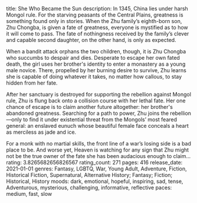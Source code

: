 title: She Who Became the Sun
description: In 1345, China lies under harsh Mongol rule. For the starving peasants of the Central Plains, greatness is something found only in stories. When the Zhu family’s eighth-born son, Zhu Chongba, is given a fate of greatness, everyone is mystified as to how it will come to pass. The fate of nothingness received by the family’s clever and capable second daughter, on the other hand, is only as expected.

When a bandit attack orphans the two children, though, it is Zhu Chongba who succumbs to despair and dies. Desperate to escape her own fated death, the girl uses her brother's identity to enter a monastery as a young male novice. There, propelled by her burning desire to survive, Zhu learns she is capable of doing whatever it takes, no matter how callous, to stay hidden from her fate.

After her sanctuary is destroyed for supporting the rebellion against Mongol rule, Zhu is flung back onto a collision course with her lethal fate. Her one chance of escape is to claim another future altogether: her brother's abandoned greatness. Searching for a path to power, Zhu joins the rebellion—only to find it under existential threat from the Mongols’ most feared general: an enslaved eunuch whose beautiful female face conceals a heart as merciless as jade and ice.

For a monk with no martial skills, the front line of a war’s losing side is a bad place to be. And worse yet, Heaven is watching for any sign that Zhu might not be the true owner of the fate she has been audacious enough to claim…
rating: 3.8265682656826567
rating_count: 271
pages: 416
release_date: 2021-01-01
genres: Fantasy, LGBTQ, War, Young Adult, Adventure, Fiction, Historical Fiction, Supernatural, Alternative History; Fantasy; Fiction; Historical, History
moods: dark, emotional, hopeful, inspiring, sad, tense, Adventurous, mysterious, challenging, informative, reflective
paces: medium, fast, slow